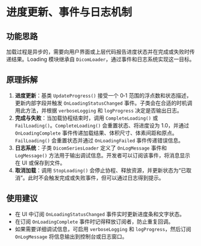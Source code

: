 # 进度更新、事件与日志机制

## 功能思路

加载过程是异步的，需要向用户界面或上层代码报告进度状态并在完成或失败时传递结果。Loading 模块继承自 `DicomLoader`，通过事件和日志系统实现这一目标。

## 原理拆解

1. **进度更新**：基类 `UpdateProgress()` 接受一个 0‑1 范围的浮点数和状态描述，更新内部字段并触发 `OnLoadingStatusChanged` 事件。子类会在合适的时机调用此方法，并根据 `verboseLogging` 和 `logProgress` 决定是否输出日志。
2. **完成与失败**：当加载协程结束时，调用 `CompleteLoading()` 或 `FailLoading()`。`CompleteLoading()` 会重置状态、将进度设为 1.0，并通过 `OnLoadingComplete` 事件传递加载结果、体积尺寸、体素间距和原点。`FailLoading()` 会重置状态并通过 `OnLoadingFailed` 事件传递错误信息。
3. **日志系统**：子类 `DicomSeriesLoader` 定义了 `OnLogMessage` 事件和 `LogMessage()` 方法用于输出调试信息。开发者可以订阅该事件，将消息显示在 UI 或保存到文件。
4. **取消加载**：调用 `StopLoading()` 会停止协程、释放资源，并更新状态为“已取消”。此时不会触发完成或失败事件，但可以通过日志得到提示。

## 使用建议

- 在 UI 中订阅 `OnLoadingStatusChanged` 事件实时更新进度条和文字状态。
- 在订阅 `OnLoadingComplete` 事件时记得释放订阅者，防止重复回调。
- 如果需要详细调试信息，可启用 `verboseLogging` 和 `logProgress`，然后订阅 `OnLogMessage` 将信息输出到控制台或日志窗口。

